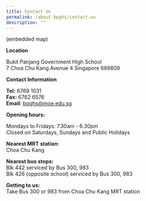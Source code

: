 ```yaml
---
title: Contact Us
permalink: /about-bpghs/contact-us
description: ""
---
```

(embedded map)

**Location**

Bukit Panjang Government High School
<br>7 Choa Chu Kang Avenue 4 Singapore 689809

**Contact Information**

**Tel:** 6769 1031  <br>
**Fax:** 6762 6576 <br>
**Email:** <a href="mailto:bpghs@moe.edu.sg">bpghs@moe.edu.sg</a>

**Opening hours:**

Mondays to Fridays: 7.30am - 6.30pm
<br>Closed on Saturdays, Sundays and Public Holidays

**Nearest MRT station:** 
<br>Choa Chu Kang

**Nearest bus stops:**
<br>Blk 442 serviced by Bus 300, 983
<br>Blk 426 (opposite school) serviced by Bus 300, 983

**Getting to us:**
<br>Take Bus 300 or 983 from Choa Chu Kang MRT station
